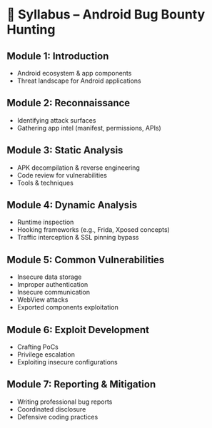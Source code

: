 # 📝 Syllabus – Android Bug Bounty Hunting

## Module 1: Introduction
- Android ecosystem & app components
- Threat landscape for Android applications

## Module 2: Reconnaissance
- Identifying attack surfaces
- Gathering app intel (manifest, permissions, APIs)

## Module 3: Static Analysis
- APK decompilation & reverse engineering
- Code review for vulnerabilities
- Tools & techniques

## Module 4: Dynamic Analysis
- Runtime inspection
- Hooking frameworks (e.g., Frida, Xposed concepts)
- Traffic interception & SSL pinning bypass

## Module 5: Common Vulnerabilities
- Insecure data storage
- Improper authentication
- Insecure communication
- WebView attacks
- Exported components exploitation

## Module 6: Exploit Development
- Crafting PoCs
- Privilege escalation
- Exploiting insecure configurations

## Module 7: Reporting & Mitigation
- Writing professional bug reports
- Coordinated disclosure
- Defensive coding practices
